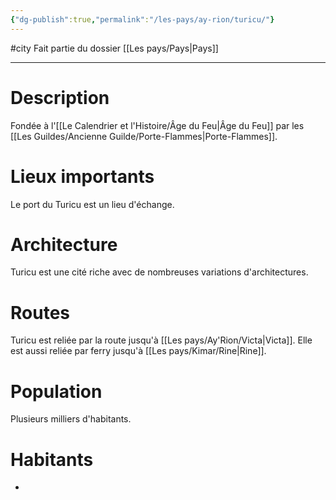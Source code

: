 ```yaml
---
{"dg-publish":true,"permalink":"/les-pays/ay-rion/turicu/"}
---
```


#city 
Fait partie du dossier [[Les pays/Pays\|Pays]]

-------

# Description
Fondée à l'[[Le Calendrier et l'Histoire/Âge du Feu\|Âge du Feu]] par les [[Les Guildes/Ancienne Guilde/Porte-Flammes\|Porte-Flammes]].
# Lieux importants
Le port du Turicu est un lieu d'échange.
# Architecture
Turicu est une cité riche avec de nombreuses variations d'architectures.
# Routes
Turicu est reliée par la route jusqu'à [[Les pays/Ay'Rion/Victa\|Victa]].
Elle est aussi reliée par ferry jusqu'à [[Les pays/Kimar/Rine\|Rine]].
# Population
Plusieurs milliers d'habitants.
# Habitants
- 